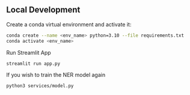 ## Local Development
Create a conda virtual environment and activate it:

```bash
conda create --name <env_name> python=3.10 --file requirements.txt
conda activate <env_name>
```

Run Streamlit App
```bash
streamlit run app.py
```

If you wish to train the NER model again
```bash
python3 services/model.py
```